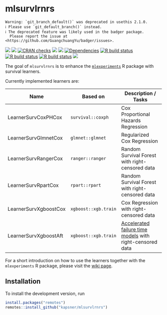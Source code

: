 

# mlsurvlrnrs

<!-- badges: start -->

    Warning: `git_branch_default()` was deprecated in usethis 2.1.0.
    ℹ Please use `git_default_branch()` instead.
    ℹ The deprecated feature was likely used in the badger package.
      Please report the issue at <https://github.com/GuangchuangYu/badger/issues>.

[![](https://img.shields.io/badge/lifecycle-experimental-orange.svg)](https://lifecycle.r-lib.org/articles/stages.html#experimental)
[![](https://www.r-pkg.org/badges/version/mlsurvlrnrs)](https://cran.r-project.org/package=mlsurvlrnrs)
[![CRAN
checks](https://badges.cranchecks.info/worst/mlsurvlrnrs.svg)](https://cran.r-project.org/web/checks/check_results_mlsurvlrnrs.html)
[![](http://cranlogs.r-pkg.org/badges/grand-total/mlsurvlrnrs?color=blue)](https://cran.r-project.org/package=mlsurvlrnrs)
[![](http://cranlogs.r-pkg.org/badges/last-month/mlsurvlrnrs?color=blue)](https://cran.r-project.org/package=mlsurvlrnrs)
[![Dependencies](https://tinyverse.netlify.app/badge/mlsurvlrnrs)](https://cran.r-project.org/package=mlsurvlrnrs)
[![R build
status](https://github.com/kapsner/mlsurvlrnrs/workflows/R%20CMD%20Check%20via%20%7Btic%7D/badge.svg)](https://github.com/kapsner/mlsurvlrnrs/actions)
[![R build
status](https://github.com/kapsner/mlsurvlrnrs/workflows/lint/badge.svg)](https://github.com/kapsner/mlsurvlrnrs/actions)
[![R build
status](https://github.com/kapsner/mlsurvlrnrs/workflows/test-coverage/badge.svg)](https://github.com/kapsner/mlsurvlrnrs/actions)
[![](https://codecov.io/gh/https://github.com/kapsner/mlsurvlrnrs/branch/main/graph/badge.svg)](https://app.codecov.io/gh/https://github.com/kapsner/mlsurvlrnrs)

<!-- badges: end -->

The goal of `mlsurvlrnrs` is to enhance the
[`mlexperiments`](https://github.com/kapsner/mlexperiments) R package
with survival learners.

Currently implemented learners are:

| Name | Based on | Description / Tasks |
|----|----|----|
| LearnerSurvCoxPHCox | `survival::coxph` | Cox Proportional Hazards Regression |
| LearnerSurvGlmnetCox | `glmnet::glmnet` | Regularized Cox Regression |
| LearnerSurvRangerCox | `ranger::ranger` | Random Survival Forest with right-censored data |
| LearnerSurvRpartCox | `rpart::rpart` | Random Survival Forest with right-censored data |
| LearnerSurvXgboostCox | `xgboost::xgb.train` | Cox Regression with right-censored data |
| LearnerSurvXgboostAft | `xgboost::xgb.train` | [Accelerated failure time models](https://xgboost.readthedocs.io/en/stable/tutorials/aft_survival_analysis.html) with right-censored data |

For a short introduction on how to use the learners together with the
`mlexperiments` R package, please visit the [wiki
page](https://github.com/kapsner/mlsurvlrnrs/wiki).

## Installation

To install the development version, run

``` r
install.packages("remotes")
remotes::install_github("kapsner/mlsurvlrnrs")
```
